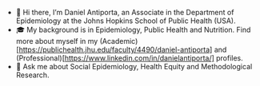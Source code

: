- 👋 Hi there, I’m Daniel Antiporta, an Associate in the Department of Epidemiology at the Johns Hopkins School of Public Health (USA). 
- 🎓 My background is in Epidemiology, Public Health and Nutrition. Find more about myself in my (Academic)[https://publichealth.jhu.edu/faculty/4490/daniel-antiporta] and (Professional)[https://www.linkedin.com/in/danielantiporta/] profiles.
- 💬 Ask me about Social Epidemiology, Health Equity and Methodological Research.
  

<!--
**AntiportaD/AntiportaD** is a ✨ _special_ ✨ repository because its `README.md` (this file) appears on your GitHub profile.

Here are some ideas to get you started:

- 🔭 I’m currently working on ...
- 🌱 I’m currently learning ...
- 👯 I’m looking to collaborate on ...
- 🤔 I’m looking for help with ...
- 💬 Ask me about ...
- 📫 How to reach me: ...
- 😄 Pronouns: ...
- ⚡ Fun fact: ...
-->
